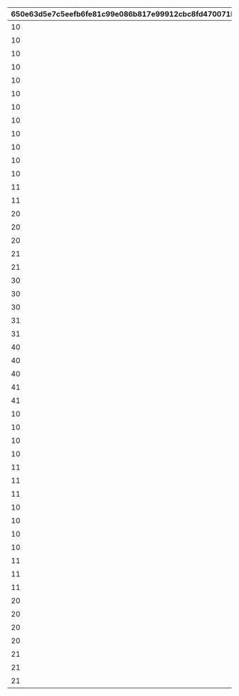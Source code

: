 |650e63d5e7c5eefb6fe81c99e086b817e99912cbc8fd470071bbcdc9fd340963|a399c32365e86f00e67aa4129507e89b9b18b5873d0f40d70a03578a62f05c4b|7e7dd7bcb2e3e0f3e5aba8cba501521c8c1de2b55b3296f442b86bc001b9514b|ca32b1576065d5f944916819a3b79f02cf49c703d859356e5e7b719d449d7d84|6ec23e48ce73e329121c9c19fd6800ce10a812839a3db3fb682c80306eb84a24|56fff89a1ceccbbc8ba002505eeecfbfff3d7ebafe1cfcba585d1b395aa30784|2ce3488ce545733147a9ad5d3c5e63720330f65d43e7737984a51d3b3779fee1|1690a8a99c0ac7ec445625d562d85fbaf5ac1f183f6459f10b97881d9fec9565|49f37dd8b54a85e76bcaf667008e1c4eedf96c8fd0c73a2b5cb82c39cab9a68b|24408a0d2276861ededc96d225f0c333c949aa5f44f9f65794a5ef235f8bada8|318485a9f042d1dca8348b0da9041d100406125c994a7ee16b8bc0ae21131064|c75567e6930735766b5ffdb1f208cab75262e4f106c30a7e209eda27efefdf60|
| --- | --- | --- | --- | --- | --- | --- | --- | --- | --- | --- | --- |
|10|2022/12/16 12:00:00|2022/12/23 11:59:59|0|3|31000101|0|7003|1000|1|1回バトルしよう|31000101|
|10|2022/12/16 12:00:00|2022/12/23 11:59:59|0|3|31000102|0|7003|1000|5|5回バトルしよう|31000102|
|10|2022/12/16 12:00:00|2022/12/23 11:59:59|0|3|31000103|0|7003|1000|10|10回バトルしよう|31000103|
|10|2022/12/16 12:00:00|2022/12/23 11:59:59|0|3|31000104|0|7003|1000|15|15回バトルしよう|31000104|
|10|2022/12/16 12:00:00|2022/12/23 11:59:59|0|3|31000105|0|7003|1000|20|20回バトルしよう|31000105|
|10|2022/12/16 12:00:00|2022/12/23 11:59:59|0|3|31000106|0|7003|1000|25|25回バトルしよう|31000106|
|10|2022/12/16 12:00:00|2022/12/23 11:59:59|0|3|31000107|0|7003|1000|30|30回バトルしよう|31000107|
|10|2022/12/16 12:00:00|2022/12/23 11:59:59|0|3|31000108|0|7003|1000|35|35回バトルしよう|31000108|
|10|2022/12/16 12:00:00|2022/12/23 11:59:59|0|3|31000109|0|7003|1000|40|40回バトルしよう|31000109|
|10|2022/12/16 12:00:00|2022/12/23 11:59:59|0|3|31001101|3001|7004|1001|5000000|黒の王ジャバウォックに累積500万ダメージ与えよう|31001101|
|10|2022/12/16 12:00:00|2022/12/23 11:59:59|0|3|31001102|3001|7004|1001|7500000|黒の王ジャバウォックに累積750万ダメージ与えよう|31001102|
|10|2022/12/16 12:00:00|2022/12/23 11:59:59|0|3|31001103|3001|7004|1001|10000000|黒の王ジャバウォックに累積1000万ダメージ与えよう|31001103|
|11|2022/12/16 12:00:00|2022/12/23 11:59:59|2500000|3|31001111|3001|7005|1001|1|黒の王ジャバウォックに1度のバトルで250万ダメージ与えよう|31001111|
|11|2022/12/16 12:00:00|2022/12/23 11:59:59|5000000|3|31001112|3001|7005|1001|1|黒の王ジャバウォックに1度のバトルで500万ダメージ与えよう|31001112|
|20|2022/12/16 12:00:00|2022/12/23 11:59:59|0|3|31001201|3002|7004|1001|5000000|暴走のイノセントボウに累積500万ダメージ与えよう|31001201|
|20|2022/12/16 12:00:00|2022/12/23 11:59:59|0|3|31001202|3002|7004|1001|7500000|暴走のイノセントボウに累積750万ダメージ与えよう|31001202|
|20|2022/12/16 12:00:00|2022/12/23 11:59:59|0|3|31001203|3002|7004|1001|10000000|暴走のイノセントボウに累積1000万ダメージ与えよう|31001203|
|21|2022/12/16 12:00:00|2022/12/23 11:59:59|2500000|3|31001211|3002|7005|1001|1|暴走のイノセントボウに1度のバトルで250万ダメージ与えよう|31001211|
|21|2022/12/16 12:00:00|2022/12/23 11:59:59|5000000|3|31001212|3002|7005|1001|1|暴走のイノセントボウに1度のバトルで500万ダメージ与えよう|31001212|
|30|2022/12/16 12:00:00|2022/12/23 11:59:59|0|3|31001301|3003|7004|1001|5000000|ファントムバロンに累積500万ダメージ与えよう|31001301|
|30|2022/12/16 12:00:00|2022/12/23 11:59:59|0|3|31001302|3003|7004|1001|7500000|ファントムバロンに累積750万ダメージ与えよう|31001302|
|30|2022/12/16 12:00:00|2022/12/23 11:59:59|0|3|31001303|3003|7004|1001|10000000|ファントムバロンに累積1000万ダメージ与えよう|31001303|
|31|2022/12/16 12:00:00|2022/12/23 11:59:59|2500000|3|31001311|3003|7005|1001|1|ファントムバロンに1度のバトルで250万ダメージ与えよう|31001311|
|31|2022/12/16 12:00:00|2022/12/23 11:59:59|5000000|3|31001312|3003|7005|1001|1|ファントムバロンに1度のバトルで500万ダメージ与えよう|31001312|
|40|2022/12/16 12:00:00|2022/12/23 11:59:59|0|3|31001401|3004|7004|1001|5000000|テンタパスに累積500万ダメージ与えよう|31001401|
|40|2022/12/16 12:00:00|2022/12/23 11:59:59|0|3|31001402|3004|7004|1001|7500000|テンタパスに累積750万ダメージ与えよう|31001402|
|40|2022/12/16 12:00:00|2022/12/23 11:59:59|0|3|31001403|3004|7004|1001|10000000|テンタパスに累積1000万ダメージ与えよう|31001403|
|41|2022/12/16 12:00:00|2022/12/23 11:59:59|2500000|3|31001411|3004|7005|1001|1|テンタパスに1度のバトルで250万ダメージ与えよう|31001411|
|41|2022/12/16 12:00:00|2022/12/23 11:59:59|5000000|3|31001412|3004|7005|1001|1|テンタパスに1度のバトルで500万ダメージ与えよう|31001412|
|10|2022/12/16 12:00:00|2022/12/23 11:59:59|0|3|31002101|3005|7004|1002|5000000|ゴウシンに累積500万ダメージ与えよう|31002101|
|10|2022/12/16 12:00:00|2022/12/23 11:59:59|0|3|31002102|3005|7004|1002|7500000|ゴウシンに累積750万ダメージ与えよう|31002102|
|10|2022/12/16 12:00:00|2022/12/23 11:59:59|0|3|31002103|3005|7004|1002|10000000|ゴウシンに累積1000万ダメージ与えよう|31002103|
|10|2022/12/16 12:00:00|2022/12/23 11:59:59|0|3|31002104|3005|7004|1002|110000000|ゴウシンに累積1億1000万ダメージ与えよう|31002104|
|11|2022/12/16 12:00:00|2022/12/23 11:59:59|2500000|3|31002111|3005|7005|1002|1|ゴウシンに1度のバトルで250万ダメージ与えよう|31002111|
|11|2022/12/16 12:00:00|2022/12/23 11:59:59|5000000|3|31002112|3005|7005|1002|1|ゴウシンに1度のバトルで500万ダメージ与えよう|31002112|
|11|2022/12/16 12:00:00|2022/12/23 11:59:59|22000000|3|31002113|3005|7005|1002|1|ゴウシンに1度のバトルで2200万ダメージ与えよう|31002113|
|10|2022/12/16 12:00:00|2022/12/23 11:59:59|0|3|31003101|3006|7004|1003|5000000|アルマ＆オラムに累積500万ダメージ与えよう|31003101|
|10|2022/12/16 12:00:00|2022/12/23 11:59:59|0|3|31003102|3006|7004|1003|7500000|アルマ＆オラムに累積750万ダメージ与えよう|31003102|
|10|2022/12/16 12:00:00|2022/12/23 11:59:59|0|3|31003103|3006|7004|1003|10000000|アルマ＆オラムに累積1000万ダメージ与えよう|31003103|
|10|2022/12/16 12:00:00|2022/12/23 11:59:59|0|3|31003104|3006|7004|1003|100000000|アルマ＆オラムに累積1億ダメージ与えよう|31003104|
|11|2022/12/16 12:00:00|2022/12/23 11:59:59|2500000|3|31003111|3006|7005|1003|1|アルマ＆オラムに1度のバトルで250万ダメージ与えよう|31003111|
|11|2022/12/16 12:00:00|2022/12/23 11:59:59|5000000|3|31003112|3006|7005|1003|1|アルマ＆オラムに1度のバトルで500万ダメージ与えよう|31003112|
|11|2022/12/16 12:00:00|2022/12/23 11:59:59|20000000|3|31003113|3006|7005|1003|1|アルマ＆オラムに1度のバトルで2000万ダメージ与えよう|31003113|
|20|2022/12/16 12:00:00|2022/12/23 11:59:59|0|3|31003201|3007|7004|1003|5000000|なかよしX＆名もなき芸術に累積500万ダメージ与えよう|31003201|
|20|2022/12/16 12:00:00|2022/12/23 11:59:59|0|3|31003202|3007|7004|1003|7500000|なかよしX＆名もなき芸術に累積750万ダメージ与えよう|31003202|
|20|2022/12/16 12:00:00|2022/12/23 11:59:59|0|3|31003203|3007|7004|1003|10000000|なかよしX＆名もなき芸術に累積1000万ダメージ与えよう|31003203|
|20|2022/12/16 12:00:00|2022/12/23 11:59:59|0|3|31003204|3007|7004|1003|120000000|なかよしX＆名もなき芸術に累積1億2000万ダメージ与えよう|31003204|
|21|2022/12/16 12:00:00|2022/12/23 11:59:59|2500000|3|31003211|3007|7005|1003|1|なかよしX＆名もなき芸術に1度のバトルで250万ダメージ与えよう|31003211|
|21|2022/12/16 12:00:00|2022/12/23 11:59:59|5000000|3|31003212|3007|7005|1003|1|なかよしX＆名もなき芸術に1度のバトルで500万ダメージ与えよう|31003212|
|21|2022/12/16 12:00:00|2022/12/23 11:59:59|24000000|3|31003213|3007|7005|1003|1|なかよしX＆名もなき芸術に1度のバトルで2400万ダメージ与えよう|31003213|
